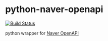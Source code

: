 python-naver-openapi
====================
[![Build Status](https://travis-ci.org/littmus/python-naver-openapi.svg?branch=master)](https://travis-ci.org/littmus/python-naver-openapi)

python wrapper for [Naver OpenAPI](http://openapi.naver.com)
